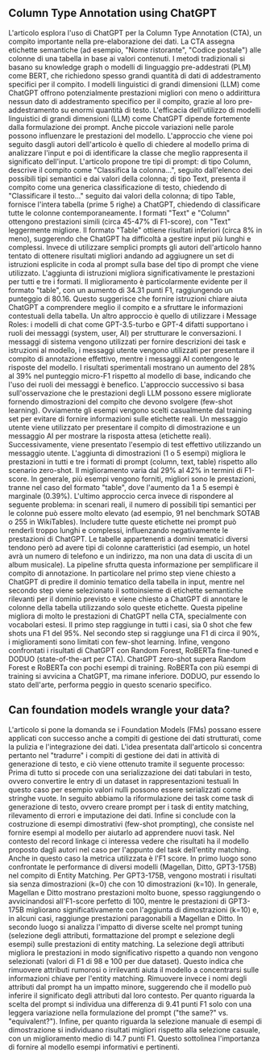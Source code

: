 ## Column Type Annotation using ChatGPT
L'articolo esplora l'uso di ChatGPT per la Column Type Annotation (CTA), un compito importante nella pre-elaborazione dei dati. La CTA assegna etichette semantiche (ad esempio, "Nome ristorante", "Codice postale") alle colonne di una tabella in base ai valori contenuti. I metodi tradizionali si basano su knowledge graph o modelli di linguaggio pre-addestrati (PLM) come BERT, che richiedono spesso grandi quantità di dati di addestramento specifici per il compito. I modelli linguistici di grandi dimensioni (LLM) come ChatGPT offrono potenzialmente prestazioni migliori con meno o addirittura nessun dato di addestramento specifico per il compito, grazie al loro pre-addestramento su enormi quantità di testo. L'efficacia dell'utilizzo di modelli linguistici di grandi dimensioni (LLM) come ChatGPT dipende fortemente dalla formulazione dei prompt. Anche piccole variazioni nelle parole possono influenzare le prestazioni del modello. L'approccio che viene poi seguito dasgli autori dell'articolo è quello di chiedere al modello prima di analizzare l'input e poi di identificare la classe che meglio rappresenta il significato dell'input. L'articolo propone tre tipi di prompt: di tipo Column, descrive il compito come "Classifica la colonna...", seguito dall'elenco dei possibili tipi semantici e dai valori della colonna; di tipo Text, presenta il compito come una generica classificazione di testo, chiedendo di "Classificare il testo..." seguito dai valori della colonna; di tipo Table, fornisce l'intera tabella (prime 5 righe) a ChatGPT, chiedendo di classificare tutte le colonne contemporaneamente. I formati "Text" e "Column" ottengono prestazioni simili (circa 45-47% di F1-score), con "Text" leggermente migliore. Il formato "Table" ottiene risultati inferiori (circa 8% in meno), suggerendo che ChatGPT ha difficoltà a gestire input più lunghi e complessi. Invece di utilizzare semplici prompts gli autori dell'articolo hanno tentato di ottenere risultati migliori andando ad aggiugnere un set di istruzioni esplicite in coda al prompt sulla base del tipo di prompt che viene utilizzato. L'aggiunta di istruzioni migliora significativamente le prestazioni per tutti e tre i formati. Il miglioramento è particolarmente evidente per il formato "table", con un aumento di 34.31 punti F1, raggiungendo un punteggio di 80.16. Questo suggerisce che fornire istruzioni chiare aiuta ChatGPT a comprendere meglio il compito e a sfruttare le informazioni contestuali della tabella. Un altro approccio è quello di utilizzare i Message Roles: i modelli di chat come GPT-3.5-turbo e GPT-4 difatti supportano i ruoli dei messaggi (system, user, AI) per strutturare le conversazioni. I messaggi di sistema vengono utilizzati per fornire descrizioni dei task e istruzioni al modello, i messaggi utente vengono utilizzati per presentare il compito di annotazione effettivo, mentre i messaggi AI contengono le risposte del modello. I risultati sperimentali mostrano un aumento del 28% al 39% nel punteggio micro-F1 rispetto al modello di base, indicando che l'uso dei ruoli dei messaggi è benefico. L'approccio successivo si basa sull'osservazione che le prestazioni degli LLM possono essere migliorate fornendo dimostrazioni del compito che devono svolgere (few-shot learning). Ovviamente gli esempi vengono scelti casualmente dal training set per evitare di fornire informazioni sulle etichette reali. Un messaggio utente viene utilizzato per presentare il compito di dimostrazione e un messaggio AI per mostrare la risposta attesa (etichette reali). Successivamente, viene presentato l'esempio di test effettivo utilizzando un messaggio utente. L'aggiunta di dimostrazioni (1 o 5 esempi) migliora le prestazioni in tutti e tre i formati di prompt (column, text, table) rispetto allo scenario zero-shot. Il miglioramento varia dal 29% al 42% in termini di F1-score. In generale, più esempi vengono forniti, migliori sono le prestazioni, tranne nel caso del formato "table", dove l'aumento da 1 a 5 esempi è marginale (0.39%). L'ultimo approccio cerca invece di rispondere al seguente problema: in scenari reali, il numero di possibili tipi semantici per le colonne può essere molto elevato (ad esempio, 91 nel benchmark SOTAB o 255 in WikiTables). Includere tutte queste etichette nei prompt può renderli troppo lunghi e complessi, influenzando negativamente le prestazioni di ChatGPT. Le tabelle appartenenti a domini tematici diversi tendono però ad avere tipi di colonne caratteristici (ad esempio, un hotel avrà un numero di telefono e un indirizzo, ma non una data di uscita di un album musicale). La pipeline sfrutta questa informazione per semplificare il compito di annotazione. In particolare nel primo step viene chiesto a ChatGPT di predire il dominio tematico della tabella in input, mentre nel secondo step viene selezionato il sottoinsieme di etichette semantiche rilevanti per il dominio previsto e viene chiesto a ChatGPT di annotare le colonne della tabella utilizzando solo queste etichette. Questa pipeline migliora di molto le prestazioni di ChatGPT nella CTA, specialmente con vocabolari estesi. Il primo step raggiunge in tutti i casi, sia 0 shot che few shots una F1 del 95%. Nel secondo step si raggiunge una F1 di circa il 90%, i miglioramenti sono limitati con few-shot learning. Infine, vengono confrontati i risultati di ChatGPT con Random Forest, RoBERTa fine-tuned e DODUO (state-of-the-art per CTA).
ChatGPT zero-shot supera Random Forest e RoBERTa con pochi esempi di training. RoBERTa con più esempi di training si avvicina a ChatGPT, ma rimane inferiore. DODUO, pur essendo lo stato dell'arte, performa peggio in questo scenario specifico.

## Can foundation models wrangle your data?
L'articolo si pone la domanda se i Foundation Models (FMs) possano essere applicati con successo anche a compiti di gestione dei dati strutturati, come la pulizia e l'integrazione dei dati. L'idea presentata dall'articolo si concentra pertanto nel "tradurre" i compiti di gestione dei dati in attività di generazione di testo, e ciò viene ottenuto tramite il seguente processo: Prima di tutto si procede con una serializzazione dei dati tabulari in testo, ovvero convertire le entry di un dataset in rappresentazioni testuali In questo caso per esempio valori nulli possono essere serializzati come stringhe vuote. In seguito abbiamo la riformulazione dei task come task di generazione di testo, ovvero creare prompt per i task di entity matching, rilevamento di errori e imputazione dei dati. Infine si conclude con la costruzione di esempi dimostrativi (few-shot prompting), che consiste nel fornire esempi al modello per aiutarlo ad apprendere nuovi task. Nel contesto del record linkage ci interessa vedere che risultati ha il modello proposto dagli autori nel caso per l'appunto del task dell'entity matching. Anche in questo caso la metrica utilizzata è l'F1 score. In primo luogo sono confrontate le performance di diversi modelli (Magellan, Ditto, GPT3-175B) nel compito di Entity Matching. Per GPT3-175B, vengono mostrati i risultati sia senza dimostrazioni (k=0) che con 10 dimostrazioni (k=10). In generale, Magellan e Ditto mostrano prestazioni molto buone, spesso raggiungendo o avvicinandosi all'F1-score perfetto di 100, mentre le prestazioni di GPT3-175B migliorano significativamente con l'aggiunta di dimostrazioni (k=10) e, in alcuni casi, raggiunge prestazioni paragonabili a Magellan e Ditto. In secondo luogo si analizza l'impatto di diverse scelte nel prompt tuning (selezione degli attributi, formattazione del prompt e selezione degli esempi) sulle prestazioni di entity matching. La selezione degli attributi migliora le prestazioni in modo significativo rispetto a quando non vengono selezionati (valori di F1 di 98 e 100 per due dataset). Questo indica che rimuovere attributi rumorosi o irrilevanti aiuta il modello a concentrarsi sulle informazioni chiave per l'entity matching. Rimuovere invece i nomi degli attributi dal prompt ha un impatto minore, suggerendo che il modello può inferire il significato degli attributi dal loro contesto. Per quanto riguarda la scelta del prompt si individua una differenza di 9.41 punti F1 solo con una leggera variazione nella formulazione del prompt ("the same?" vs. "equivalent?"). Infine, per quanto riguarda la selezione manuale di esempi di dimostrazione si individuano risultati migliori rispetto alla selezione casuale, con un miglioramento medio di 14.7 punti F1. Questo sottolinea l'importanza di fornire al modello esempi informativi e pertinenti.